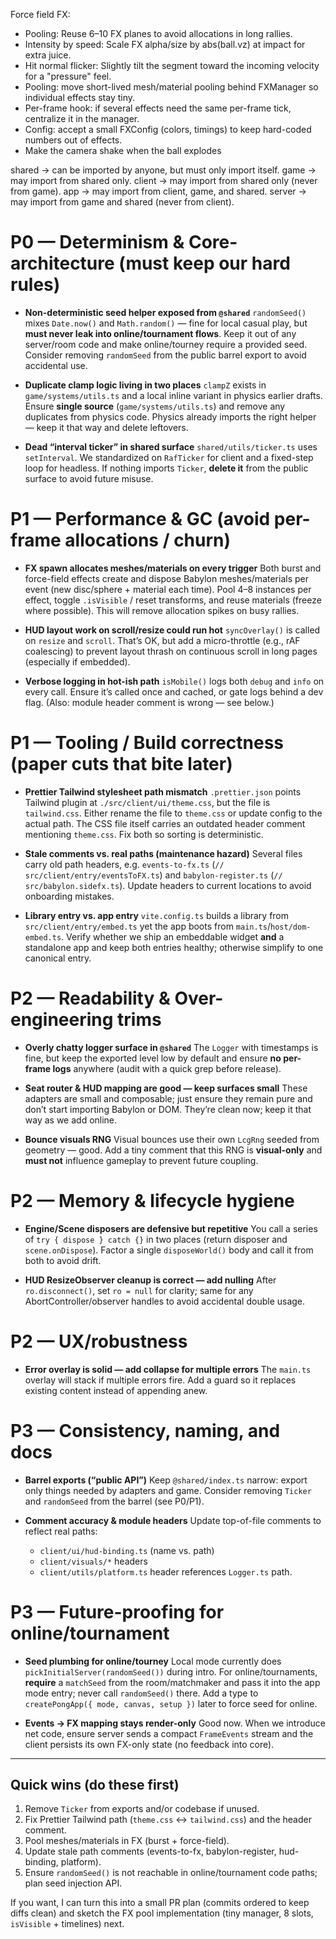 Force field FX:

- Pooling: Reuse 6–10 FX planes to avoid allocations in long rallies.
- Intensity by speed: Scale FX alpha/size by abs(ball.vz) at impact for extra juice.
- Hit normal flicker: Slightly tilt the segment toward the incoming velocity for a "pressure" feel.
- Pooling: move short-lived mesh/material pooling behind FXManager so individual effects stay tiny.
- Per-frame hook: if several effects need the same per-frame tick, centralize it in the manager.
- Config: accept a small FXConfig (colors, timings) to keep hard-coded numbers out of effects.
- Make the camera shake when the ball explodes

shared → can be imported by anyone, but must only import itself.
game → may import from shared only.
client → may import from shared only (never from game).
app → may import from client, game, and shared.
server → may import from game and shared (never from client).

# P0 — Determinism & Core-architecture (must keep our hard rules)

- **Non-deterministic seed helper exposed from `@shared`**
  `randomSeed()` mixes `Date.now()` and `Math.random()` — fine for local casual play, but **must never leak into online/tournament flows**. Keep it out of any server/room code and make online/tourney require a provided seed. Consider removing `randomSeed` from the public barrel export to avoid accidental use.&#x20;

- **Duplicate clamp logic living in two places**
  `clampZ` exists in `game/systems/utils.ts` and a local inline variant in physics earlier drafts. Ensure **single source** (`game/systems/utils.ts`) and remove any duplicates from physics code. Physics already imports the right helper — keep it that way and delete leftovers.&#x20;

- **Dead “interval ticker” in shared surface**
  `shared/utils/ticker.ts` uses `setInterval`. We standardized on `RafTicker` for client and a fixed-step loop for headless. If nothing imports `Ticker`, **delete it** from the public surface to avoid future misuse.&#x20;

# P1 — Performance & GC (avoid per-frame allocations / churn)

- **FX spawn allocates meshes/materials on every trigger**
  Both burst and force-field effects create and dispose Babylon meshes/materials per event (new disc/sphere + material each time). Pool 4–8 instances per effect, toggle `.isVisible` / reset transforms, and reuse materials (freeze where possible). This will remove allocation spikes on busy rallies.&#x20;

- **HUD layout work on scroll/resize could run hot**
  `syncOverlay()` is called on `resize` and `scroll`. That’s OK, but add a micro-throttle (e.g., rAF coalescing) to prevent layout thrash on continuous scroll in long pages (especially if embedded).&#x20;

- **Verbose logging in hot-ish path**
  `isMobile()` logs both `debug` and `info` on every call. Ensure it’s called once and cached, or gate logs behind a dev flag. (Also: module header comment is wrong — see below.)&#x20;

# P1 — Tooling / Build correctness (paper cuts that bite later)

- **Prettier Tailwind stylesheet path mismatch**
  `.prettier.json` points Tailwind plugin at `./src/client/ui/theme.css`, but the file is `tailwind.css`. Either rename the file to `theme.css` or update config to the actual path. The CSS file itself carries an outdated header comment mentioning `theme.css`. Fix both so sorting is deterministic.

- **Stale comments vs. real paths (maintenance hazard)**
  Several files carry old path headers, e.g. `events-to-fx.ts` (`// src/client/entry/eventsToFX.ts`) and `babylon-register.ts` (`// src/babylon.sidefx.ts`). Update headers to current locations to avoid onboarding mistakes.

- **Library entry vs. app entry**
  `vite.config.ts` builds a library from `src/client/entry/embed.ts` yet the app boots from `main.ts`/`host/dom-embed.ts`. Verify whether we ship an embeddable widget **and** a standalone app and keep both entries healthy; otherwise simplify to one canonical entry.

# P2 — Readability & Over-engineering trims

- **Overly chatty logger surface in `@shared`**
  The `Logger` with timestamps is fine, but keep the exported level low by default and ensure **no per-frame logs** anywhere (audit with a quick grep before release).&#x20;

- **Seat router & HUD mapping are good — keep surfaces small**
  These adapters are small and composable; just ensure they remain pure and don’t start importing Babylon or DOM. They’re clean now; keep it that way as we add online.&#x20;

- **Bounce visuals RNG**
  Visual bounces use their own `LcgRng` seeded from geometry — good. Add a tiny comment that this RNG is **visual-only** and **must not** influence gameplay to prevent future coupling.&#x20;

# P2 — Memory & lifecycle hygiene

- **Engine/Scene disposers are defensive but repetitive**
  You call a series of `try { dispose } catch {}` in two places (return disposer and `scene.onDispose`). Factor a single `disposeWorld()` body and call it from both to avoid drift.&#x20;

- **HUD ResizeObserver cleanup is correct — add nulling**
  After `ro.disconnect()`, set `ro = null` for clarity; same for any AbortController/observer handles to avoid accidental double usage.&#x20;

# P2 — UX/robustness

- **Error overlay is solid — add collapse for multiple errors**
  The `main.ts` overlay will stack if multiple errors fire. Add a guard so it replaces existing content instead of appending anew.&#x20;

# P3 — Consistency, naming, and docs

- **Barrel exports (“public API”)**
  Keep `@shared/index.ts` narrow: export only things needed by adapters and game. Consider removing `Ticker` and `randomSeed` from the barrel (see P0/P1).&#x20;

- **Comment accuracy & module headers**
  Update top-of-file comments to reflect real paths:
  - `client/ui/hud-binding.ts` (name vs. path)
  - `client/visuals/*` headers
  - `client/utils/platform.ts` header references `Logger.ts` path.

# P3 — Future-proofing for online/tournament

- **Seed plumbing for online/tourney**
  Local mode currently does `pickInitialServer(randomSeed())` during intro. For online/tournaments, **require** a `matchSeed` from the room/matchmaker and pass it into the app mode entry; never call `randomSeed()` there. Add a type to `createPongApp({ mode, canvas, setup })` later to force seed for online.&#x20;

- **Events → FX mapping stays render-only**
  Good now. When we introduce net code, ensure server sends a compact `FrameEvents` stream and the client persists its own FX-only state (no feedback into core).&#x20;

---

## Quick wins (do these first)

1. Remove `Ticker` from exports and/or codebase if unused.&#x20;
2. Fix Prettier Tailwind path (`theme.css` ↔ `tailwind.css`) and the header comment.
3. Pool meshes/materials in FX (burst + force-field).&#x20;
4. Update stale path comments (events-to-fx, babylon-register, hud-binding, platform).
5. Ensure `randomSeed()` is not reachable in online/tournament code paths; plan seed injection API.&#x20;

If you want, I can turn this into a small PR plan (commits ordered to keep diffs clean) and sketch the FX pool implementation (tiny manager, 8 slots, `isVisible` + timelines) next.
